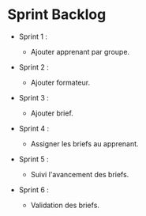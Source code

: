 # Sprint Backlog
- Sprint 1 :
  - Ajouter apprenant par groupe.

- Sprint 2 :
  - Ajouter formateur.

- Sprint 3 :
  - Ajouter brief.

- Sprint 4 :
  - Assigner les briefs au apprenant.

- Sprint 5 :
  - Suivi l'avancement des briefs.

- Sprint 6 :
  - Validation des briefs.